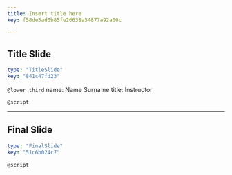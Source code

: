 ```yaml
---
title: Insert title here
key: f58de5ad0b85fe26638a54877a92a00c

---
```

## Title Slide

```yaml
type: "TitleSlide"
key: "841c47fd23"
```

`@lower_third`
name: Name Surname
title: Instructor


`@script`



---
## Final Slide

```yaml
type: "FinalSlide"
key: "51c6b024c7"
```

`@script`


